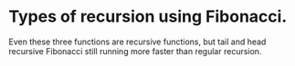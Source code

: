 <h1>Types of recursion using Fibonacci.</h1>
<p>Even these three functions are recursive functions, but tail and head recursive Fibonacci still running more faster than regular recursion.</p>
